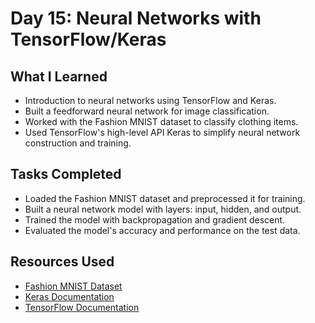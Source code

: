 # Day 15: Neural Networks with TensorFlow/Keras

## What I Learned
- Introduction to neural networks using TensorFlow and Keras.
- Built a feedforward neural network for image classification.
- Worked with the Fashion MNIST dataset to classify clothing items.
- Used TensorFlow's high-level API Keras to simplify neural network construction and training.

## Tasks Completed
- Loaded the Fashion MNIST dataset and preprocessed it for training.
- Built a neural network model with layers: input, hidden, and output.
- Trained the model with backpropagation and gradient descent.
- Evaluated the model's accuracy and performance on the test data.

## Resources Used
- [Fashion MNIST Dataset](https://github.com/zalandoresearch/fashion-mnist)
- [Keras Documentation](https://keras.io/)
- [TensorFlow Documentation](https://www.tensorflow.org/)
